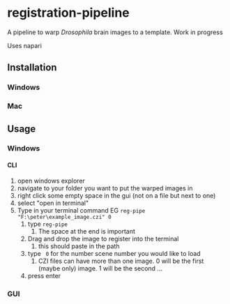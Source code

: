 # registration-pipeline

A pipeline to warp *Drosophila* brain images to a template. Work in progress

Uses napari

## Installation

### Windows

### Mac

## Usage

### Windows
#### CLI
1. open windows explorer
1. navigate to your folder you want to put the warped images in
1. right click some empty space in the gui (not on a file but next to one)
1. select "open in terminal"
1. Type in your terminal command EG  ```reg-pipe "F:\peter\example_image.czi" 0```
    1. type ```reg-pipe ```
        1. The space at the end is important
    1. Drag and drop the image to register into the terminal
        1. this should paste in the path
    1. type ``` 0``` for the number scene number you would like to load
        1. CZI files can have more than one image. 0 will be the first (maybe only)
           image. 1 will be the second ...
    1. press enter
### GUI


